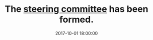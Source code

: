 ---
title: The <a href="/team/steering-committee">steering committee</a> has been formed.
date: 2017-10-01 18:00:00
---